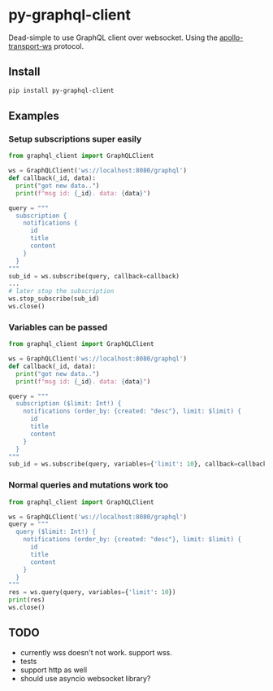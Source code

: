 # py-graphql-client
Dead-simple to use GraphQL client over websocket. Using the
[apollo-transport-ws](https://github.com/apollographql/subscriptions-transport-ws/blob/master/PROTOCOL.md)
protocol.

## Install

```bash
pip install py-graphql-client
```

## Examples

### Setup subscriptions super easily

```python
from graphql_client import GraphQLClient

ws = GraphQLClient('ws://localhost:8080/graphql')
def callback(_id, data):
  print("got new data..")
  print(f"msg id: {_id}. data: {data}")

query = """
  subscription {
    notifications {
      id
      title
      content
    }
  }
"""
sub_id = ws.subscribe(query, callback=callback)
...
# later stop the subscription
ws.stop_subscribe(sub_id)
ws.close()
```

### Variables can be passed

```python
from graphql_client import GraphQLClient

ws = GraphQLClient('ws://localhost:8080/graphql')
def callback(_id, data):
  print("got new data..")
  print(f"msg id: {_id}. data: {data}")

query = """
  subscription ($limit: Int!) {
    notifications (order_by: {created: "desc"}, limit: $limit) {
      id
      title
      content
    }
  }
"""
sub_id = ws.subscribe(query, variables={'limit': 10}, callback=callback)
```

### Normal queries and mutations work too

```python
from graphql_client import GraphQLClient

ws = GraphQLClient('ws://localhost:8080/graphql')
query = """
  query ($limit: Int!) {
    notifications (order_by: {created: "desc"}, limit: $limit) {
      id
      title
      content
    }
  }
"""
res = ws.query(query, variables={'limit': 10})
print(res)
ws.close()
```


## TODO
- currently wss doesn't not work. support wss.
- tests
- support http as well
- should use asyncio websocket library?
